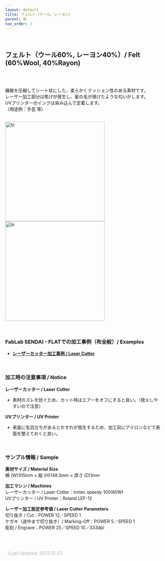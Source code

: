 ```yaml
---
layout: default
title: フェルト（ウール、レーヨン）
parent: 布
nav_order: 2
---
```


<br>

## フェルト（ウール60%, レーヨン40%）/ Felt (60%Wool, 40%Rayon)
<br><br>

繊維を圧縮してシート状にした、柔らかくクッション性のある素材です。<br>
レーザー加工部分は焦げが発生し、髪の毛が焼けたような匂いがします。<br>
UVプリンターのインクは染み込んで定着します。<br>
（用途例：手芸 等）
<br>
<br>

<img src="assets/28_Felt_W_1.png" width="320" alt="hi" class="inline"/><img src="assets/28_Felt_W_2.png" width="320" alt="hi" class="inline"/>

<br>

### **FabLab SENDAI - FLATでの加工事例（布全般）/ Examples**

* [**レーザーカッター加工事例 / Laser Cutter**](https://www.flickr.com/search/?user_id=96175517%40N02&sort=date-taken-desc&safe_search=1&view_all=1&tags=fabriclc)

<br>

### **加工時の注意事項 / Notice**

**レーザーカッター / Laser Cutter**
* 素材のズレを防ぐため、カット時はエアーをオフにすると良い。（発火しやすいので注意）<br>

**UVプリンター / UV Printer**
* 表面に毛羽立ちがあるとかすれが発生するため、加工前にアイロンなどで表面を整えておくと良い。<br>

<br>

### **サンプル情報 / Sample**

**素材サイズ / Material Size**<br>
横 (W)105mm × 縦 (H)148.5mm × 厚さ (D)1mm<br>

**加工マシン / Machines**<br>
レーザーカッター / Laser Cutter：trotec speedy 100(60W)<br>
UVプリンター / UV Printer：Roland LEF-12<br>

**レーザー加工設定参考値 / Laser Cutter Parameters**<br>
切り抜き / Cut：POWER 12／SPEED 1<br>
ケガキ（途中まで切り抜き）/ Marking-Off：POWER 5／SPEED 1<br>
彫刻 / Engrave：POWER 25／SPEED 10／333dpi<br>

<br><br>

<span style="color: #B2B2B2">
（Last Updated: 2022.10.31）
</span>
